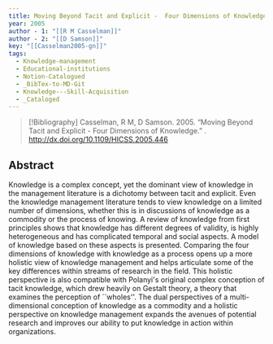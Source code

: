 ```yaml
---
title: Moving Beyond Tacit and Explicit -  Four Dimensions of Knowledge
year: 2005
author - 1: "[[R M Casselman]]"
author - 2: "[[D Samson]]"
key: "[[Casselman2005-gn]]"
tags:
  - Knowledge-management
  - Educational-institutions
  - Notion-Catalogued
  - _BibTex-to-MD-Git
  - Knowledge---Skill-Acquisition
  - _Cataloged
---
```


> [!Bibliography]
> Casselman, R M, D Samson. 2005. “Moving Beyond Tacit and Explicit -  Four Dimensions of Knowledge.” . http://dx.doi.org/10.1109/HICSS.2005.446

## Abstract
Knowledge is a complex concept, yet the dominant view of knowledge in the management literature is a dichotomy between tacit and explicit. Even the knowledge management literature tends to view knowledge on a limited number of dimensions, whether this is in discussions of knowledge as a commodity or the process of knowing. A review of knowledge from first principles shows that knowledge has different degrees of validity, is highly heterogeneous and has complicated temporal and social aspects. A model of knowledge based on these aspects is presented. Comparing the four dimensions of knowledge with knowledge as a process opens up a more holistic view of knowledge management and helps articulate some of the key differences within streams of research in the field. This holistic perspective is also compatible with Polanyi's original complex conception of tacit knowledge, which drew heavily on Gestalt theory, a theory that examines the perception of ``wholes''. The dual perspectives of a multi-dimensional conception of knowledge as a commodity and a holistic perspective on knowledge management expands the avenues of potential research and improves our ability to put knowledge in action within organizations.